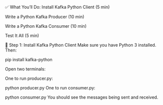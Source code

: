 ✅ What You’ll Do:
Install Kafka Python Client (5 min)

Write a Python Kafka Producer (10 min)

Write a Python Kafka Consumer (10 min)

Test It All (5 min)

🐍 Step 1: Install Kafka Python Client
Make sure you have Python 3 installed. Then:

pip install kafka-python


Open two terminals:

One to run producer.py:

python producer.py
One to run consumer.py:

python consumer.py
You should see the messages being sent and received.

